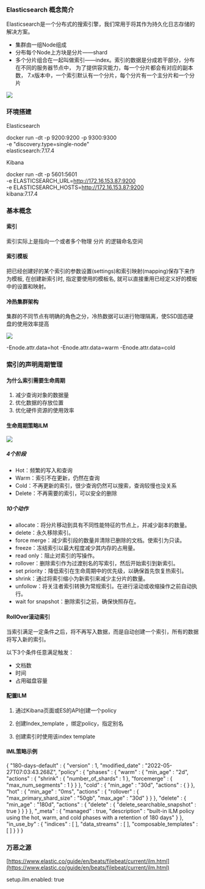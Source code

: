 ### Elasticsearch 概念简介

Elasticsearch是一个分布式的搜索引擎，我们常用于将其作为持久化日志存储的解决方案。

-   集群由一组Node组成
-   分布每个Node上方块是分片——shard
-   多个分片组合在一起叫做索引——index。索引的数据是分成若干部分，分布在不同的服务器节点中， 为了提供容灾能力，每一个分片都会有对应的副本数， 7.x版本中，一个索引默认有一个分片，每个分片有一个主分片和一个分片

![](https://cdn.nlark.com/yuque/0/2022/jpeg/219468/1653641540515-69f153e0-304c-4f23-8e0e-fbc484c86857.jpeg)

  

### 环境搭建

Elasticsearch

 docker run -dt -p 9200:9200 -p 9300:9300 \
            -e "discovery.type=single-node" \
            elasticsearch:7.17.4

  

Kibana

docker run -dt -p 5601:5601 \
           -e ELASTICSEARCH_URL=http://172.16.153.87:9200 \
           -e ELASTICSEARCH_HOSTS=http://172.16.153.87:9200 \
           kibana:7.17.4

### 基本概念

#### 索引

索引实际上是指向一个或者多个物理 分片 的逻辑命名空间

#### 索引模板

把已经创建好的某个索引的参数设置(settings)和索引映射(mapping)保存下来作为模板, 在创建新索引时, 指定要使用的模板名, 就可以直接重用已经定义好的模板中的设置和映射。

#### 冷热集群架构

集群的不同节点有明确的角色之分，冷热数据可以进行物理隔离，使SSD固态硬盘的使用效率提高

![](https://cdn.nlark.com/yuque/0/2022/png/219468/1653638808561-0664c9b2-4900-404c-bb17-e7a4eb02a95b.png)

-Enode.attr.data=hot
-Enode.attr.data=warm
-Enode.attr.data=cold

### 索引的声明周期管理

#### 为什么索引需要生命周期

1.  减少查询对象的数据量
2.  优化数据的存放位置
3.  优化硬件资源的使用效率

#### 生命周期策略ILM

![](https://cdn.nlark.com/yuque/0/2022/png/219468/1653625211173-bb876330-81ba-4419-a14b-e231973726ce.png)

  

##### 4个阶段

-   Hot：频繁的写入和查询
-   Warm：索引不在更新，仍然在查询
-   Cold：不再更新的索引，很少查询仍然可以搜索，查询较慢也没关系
-   Delete：不再需要的索引，可以安全的删除

##### 10个动作

-   allocate：将分片移动到具有不同性能特征的节点上，并减少副本的数量。
-   delete：永久移除索引。
-   force merge：减少索引段的数量并清除已删除的文档。使索引为只读。
-   freeze：冻结索引以最大程度减少其内存的占用量。
-   read only：阻止对索引的写操作。
-   rollover：删除索引作为过渡别名的写索引，然后开始索引到新索引。
-   set priority：降低索引在生命周期中的优先级，以确保首先恢复热索引。
-   shrink：通过将索引缩小为新索引来减少主分片的数量。
-   unfollow：将关注者索引转换为常规索引。在进行滚动或收缩操作之前自动执行。
-   wait for snapshot：删除索引之前，确保快照存在。

#### RollOver滚动索引

当索引满足一定条件之后，将不再写入数据，而是自动创建一个索引，所有的数据将写入新的索引。

以下3个条件任意满足触发：

-   文档数
-   时间
-   占用磁盘容量

#### 配置ILM

1.  通过Kibana页面或ES的API创建一个policy

2.  创建Index_template ，绑定policy，指定别名
3.  创建索引时使用该index template

#### IML策略示例

{
  "180-days-default" : {
    "version" : 1,
    "modified_date" : "2022-05-27T07:03:43.268Z",
    "policy" : {
      "phases" : {
        "warm" : {
          "min_age" : "2d",
          "actions" : {
            "shrink" : {
              "number_of_shards" : 1
            },
            "forcemerge" : {
              "max_num_segments" : 1
            }
          }
        },
        "cold" : {
          "min_age" : "30d",
          "actions" : { }
        },
        "hot" : {
          "min_age" : "0ms",
          "actions" : {
            "rollover" : {
              "max_primary_shard_size" : "50gb",
              "max_age" : "30d"
            }
          }
        },
        "delete" : {
          "min_age" : "180d",
          "actions" : {
            "delete" : {
              "delete_searchable_snapshot" : true
            }
          }
        }
      },
      "_meta" : {
        "managed" : true,
        "description" : "built-in ILM policy using the hot, warm, and cold phases with a retention of 180 days"
      }
    },
    "in_use_by" : {
      "indices" : [ ],
      "data_streams" : [ ],
      "composable_templates" : [ ]
    }
  }
}

### 万恶之源

[https://www.elastic.co/guide/en/beats/filebeat/current/ilm.html](https://www.elastic.co/guide/en/beats/filebeat/current/ilm.html)

setup.ilm.enabled: true